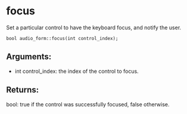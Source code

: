 # focus
Set a particular control to have the keyboard focus, and notify the user.

`bool audio_form::focus(int control_index);`

## Arguments:
* int control_index: the index of the control to focus.

## Returns:
bool: true if the control was successfully focused, false otherwise.
